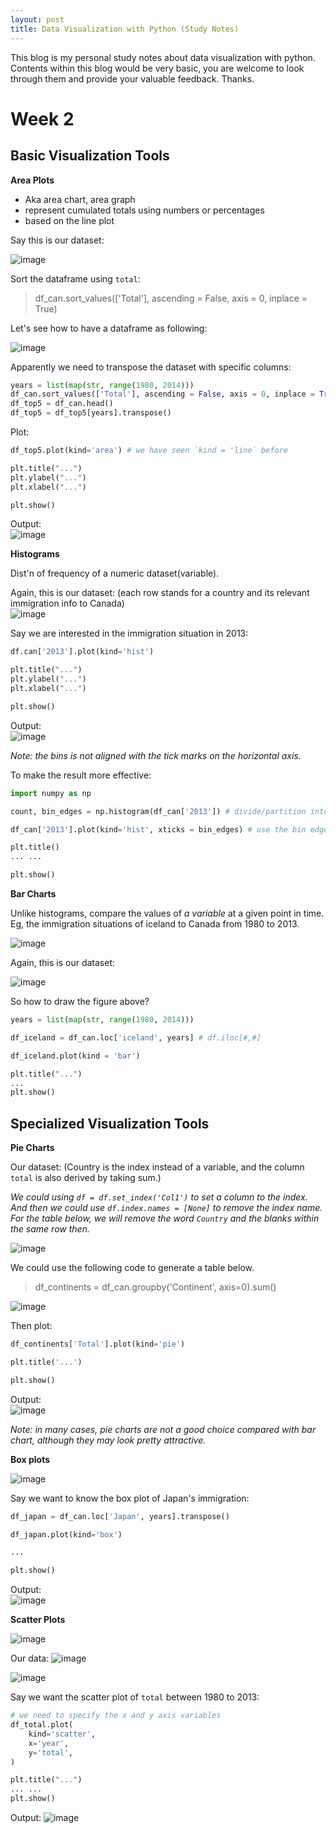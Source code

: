 ```yaml
---
layout: post
title: Data Visualization with Python (Study Notes)
---
```


This blog is my personal study notes about data visualization with python. Contents within this blog would be very basic, you are welcome to look through them and provide your valuable feedback. Thanks.

# Week 2

## Basic Visualization Tools

**Area Plots**

- Aka area chart, area graph
- represent cumulated totals using numbers or percentages
- based on the line plot

Say this is our dataset:

![image](https://user-images.githubusercontent.com/51500878/137568114-a98fe4fc-743e-45ef-afd8-53d9ac2dab07.png)

Sort the dataframe using `total`:
 
> df_can.sort_values(['Total'], ascending = False, axis = 0, inplace = True)

Let's see how to have a dataframe as following:

![image](https://user-images.githubusercontent.com/51500878/137568219-0f3a87f7-7b16-4670-bfa6-054dec383f54.png)

Apparently we need to transpose the dataset with specific columns: 

```python
years = list(map(str, range(1980, 2014)))
df_can.sort_values(['Total'], ascending = False, axis = 0, inplace = True)
df_top5 = df_can.head()
df_top5 = df_top5[years].transpose()
```

Plot:
```python
df_top5.plot(kind='area') # we have seen `kind = 'line` before

plt.title("...")
plt.ylabel("...")
plt.xlabel("...")

plt.show()
```

Output:  
![image](https://user-images.githubusercontent.com/51500878/137568329-46294f5a-411e-421d-82fe-fdbf603a7719.png)


**Histograms**

Dist'n of frequency of a numeric dataset(variable).

Again, this is our dataset: (each row stands for a country and its relevant immigration info to Canada)  
![image](https://user-images.githubusercontent.com/51500878/137568463-3726f98f-0c97-478e-9df3-dda5830db4a0.png)

Say we are interested in the immigration situation in 2013:

```python
df.can['2013'].plot(kind='hist')

plt.title("...")
plt.ylabel("...")
plt.xlabel("...")

plt.show()
```
Output:  
![image](https://user-images.githubusercontent.com/51500878/137568587-e06b85c8-8794-4845-80f4-580f8c09f874.png)

_Note: the bins is not aligned with the tick marks on the horizontal axis._

To make the result more effective:

```python
import numpy as np

count, bin_edges = np.histogram(df_can['2013']) # divide/partition into 10 bins and save the frequency into `count`, and the bin edges into `bin_edges`

df_can['2013'].plot(kind='hist', xticks = bin_edges) # use the bin edges as the x-axis ticks

plt.title()
... ...

plt.show()
```

**Bar Charts**

Unlike histograms, compare the values of _a variable_ at a given point in time. Eg, the immigration situations of iceland to Canada from 1980 to 2013.

![image](https://user-images.githubusercontent.com/51500878/137568869-4d3af039-c8ed-4532-8857-52668b6e42fb.png)

Again, this is our dataset:

![image](https://user-images.githubusercontent.com/51500878/137568886-1be8966e-a809-4f13-87e3-6f4f88844890.png)

So how to draw the figure above?

```python
years = list(map(str, range(1980, 2014)))

df_iceland = df_can.loc['iceland', years] # df.iloc[#,#]

df_iceland.plot(kind = 'bar')

plt.title("...")
...
plt.show()
```

## Specialized Visualization Tools

**Pie Charts**

Our dataset: (Country is the index instead of a variable, and the column `total` is also derived by taking sum.)

_We could using `df = df.set_index('Col1')` to set a column to the index. And then we could use `df.index.names = [None]` to remove the index name. For the table below, we will remove the word `Country` and the blanks within the same row then._

![image](https://user-images.githubusercontent.com/51500878/137569480-c0f419a0-a96b-4def-8e61-14a7fb8dcfe7.png)

We could use the following code to generate a table below.

> df_continents = df_can.groupby('Continent', axis=0).sum()

![image](https://user-images.githubusercontent.com/51500878/137569700-818a4d15-fef0-456d-8ab4-5ac991a2ff96.png)

Then plot:

```python
df_continents['Total'].plot(kind='pie') 

plt.title('...')

plt.show()
```

Output:  
![image](https://user-images.githubusercontent.com/51500878/137569740-f077e0f6-3935-4c1d-9b01-7326d762cf6c.png)

_Note: in many cases, pie charts are not a good choice compared with bar chart, although they may look pretty attractive._

**Box plots**

![image](https://user-images.githubusercontent.com/51500878/137569811-5a8402b3-f83e-41cf-991a-e29673b719cc.png)

Say we want to know the box plot of Japan's immigration:

```python
df_japan = df_can.loc['Japan', years].transpose()

df_japan.plot(kind='box')

...

plt.show()
```

Output:  
![image](https://user-images.githubusercontent.com/51500878/137569909-5e923388-620d-4cbb-8d89-80382c5d3d1b.png)


**Scatter Plots**

![image](https://user-images.githubusercontent.com/51500878/137569994-a1859538-8ff5-4f07-be89-33110f1c114a.png)

Our data:  ![image](https://user-images.githubusercontent.com/51500878/137570011-62236123-e4f9-4ea7-aa9d-9a135a998102.png)

![image](https://user-images.githubusercontent.com/51500878/137570077-8b82d5ce-7432-49b6-90c7-3e3f3ba2cbf1.png)

Say we want the scatter plot of `total` between 1980 to 2013:

```python
# we need to specify the x and y axis variables
df_total.plot(
    kind='scatter',
    x='year',
    y='total',
)

plt.title("...")
... ...
plt.show()
```

Output:  ![image](https://user-images.githubusercontent.com/51500878/137570178-4c3ce769-da03-447e-a649-4bba7e999f3e.png)



